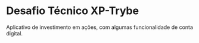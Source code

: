 # Desafio Técnico XP-Trybe
Aplicativo de investimento em ações, com algumas funcionalidade de conta digital.
